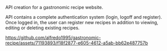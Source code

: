 API creation for a gastronomic recipe website. <br>
 
API contains a complete authentication system (login, logoff and register). <br>
Once logged in, the user can register new recipes in addition to viewing, editing or deleting existing recipes.
 


https://github.com/alfredo1995/gastronomic-recipe/assets/71193893/f18f2877-e605-4612-a5ab-bb62e487757b

